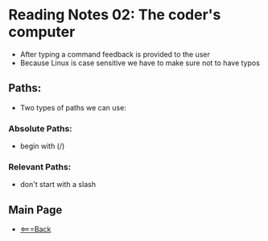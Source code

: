 # Reading Notes 02: The coder's computer
- After typing a command feedback is provided to the user
-  Because Linux is case sensitive we have to make sure not to have typos

## Paths: 
- Two types of paths we can use:
### Absolute Paths:
- begin with (/)

### Relevant Paths: 
- don't start with a slash

## Main Page
- [<===Back](https://denekm.github.io/reading-notes/)

